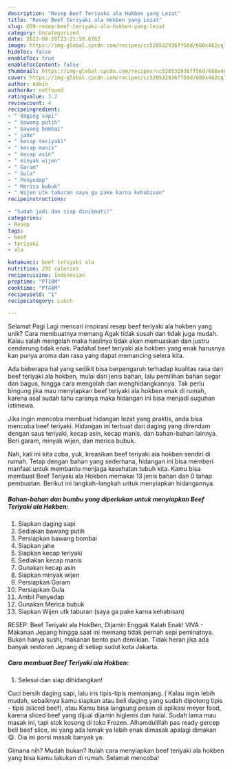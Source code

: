 ```yaml
---
description: "Resep Beef Teriyaki ala Hokben yang Lezat"
title: "Resep Beef Teriyaki ala Hokben yang Lezat"
slug: 659-resep-beef-teriyaki-ala-hokben-yang-lezat
category: Uncategorized
date: 2022-08-20T23:21:59.676Z
image: https://img-global.cpcdn.com/recipes/cc520532936ff56d/680x482cq70/beef-teriyaki-ala-hokben-foto-resep-utama.jpg
hideToc: false
enableToc: true
enableTocContent: false
thumbnail: https://img-global.cpcdn.com/recipes/cc520532936ff56d/680x482cq70/beef-teriyaki-ala-hokben-foto-resep-utama.jpg
cover: https://img-global.cpcdn.com/recipes/cc520532936ff56d/680x482cq70/beef-teriyaki-ala-hokben-foto-resep-utama.jpg
author: Admin
authorAv: notfound
ratingvalue: 3.2
reviewcount: 4
recipeingredient:
- " daging sapi"
- " bawang putih"
- " bawang bombai"
- " jahe"
- " kecap teriyaki"
- " kecap manis"
- " kecap asin"
- " minyak wijen"
- " Garam"
- " Gula"
- " Penyedap"
- " Merica bubuk"
- " Wijen utk taburan saya ga pake karna kehabisan"
recipeinstructions:

- "Sudah jadi dan siap dinikmati!"
categories:
- Resep
tags:
- beef
- teriyaki
- ala

katakunci: beef teriyaki ala 
nutrition: 292 calories
recipecuisine: Indonesian
preptime: "PT10M"
cooktime: "PT48M"
recipeyield: "1"
recipecategory: Lunch

---
```



Selamat Pagi Lagi mencari inspirasi resep beef teriyaki ala hokben yang unik? Cara membuatnya memang Agak tidak susah dan tidak juga mudah. Kalau salah mengolah maka hasilnya tidak akan memuaskan dan justru cenderung tidak enak. Padahal beef teriyaki ala hokben yang enak harusnya kan punya aroma dan rasa yang dapat memancing selera kita.


Ada beberapa hal yang sedikit bisa berpengaruh terhadap kualitas rasa dari beef teriyaki ala hokben, mulai dari jenis bahan, lalu pemilihan bahan segar dan bagus, hingga cara mengolah dan menghidangkannya. Tak perlu bingung jika mau menyiapkan beef teriyaki ala hokben enak di rumah, karena asal sudah tahu caranya maka hidangan ini bisa menjadi suguhan istimewa.

Jika ingin mencoba membuat hidangan lezat yang praktis, anda bisa mencoba beef teriyaki. Hidangan ini terbuat dari daging yang direndam dengan saus teriyaki, kecap asin, kecap manis, dan bahan-bahan lainnya. Beri garam, minyak wijen, dan merica bubuk.


Nah, kali ini kita coba, yuk, kreasikan beef teriyaki ala hokben sendiri di rumah. Tetap dengan bahan yang sederhana, hidangan ini bisa memberi manfaat untuk membantu menjaga kesehatan tubuh kita. Kamu bisa membuat Beef Teriyaki ala Hokben memakai 13 jenis bahan dan 0 tahap pembuatan. Berikut ini langkah-langkah untuk menyiapkan hidangannya.

<!--inarticleads1-->

##### Bahan-bahan dan bumbu yang diperlukan untuk menyiapkan Beef Teriyaki ala Hokben:

1. Siapkan  daging sapi
1. Sediakan  bawang putih
1. Persiapkan  bawang bombai
1. Siapkan  jahe
1. Siapkan  kecap teriyaki
1. Sediakan  kecap manis
1. Gunakan  kecap asin
1. Siapkan  minyak wijen
1. Persiapkan  Garam
1. Persiapkan  Gula
1. Ambil  Penyedap
1. Gunakan  Merica bubuk
1. Siapkan  Wijen utk taburan (saya ga pake karna kehabisan)


RESEP: Beef Teriyaki ala HokBen, Dijamin Enggak Kalah Enak! VIVA - Makanan Jepang hingga saat ini memang tidak pernah sepi peminatnya. Bukan hanya sushi, makanan bento pun demikian. Tidak heran jika ada banyak restoran Jepang di setiap sudut kota Jakarta. 

<!--inarticleads2-->

##### Cara membuat Beef Teriyaki ala Hokben:


1. Selesai dan siap dihidangkan!

Cuci bersih daging sapi, lalu iris tipis-tipis memanjang. ( Kalau ingin lebih mudah, sebaiknya kamu siapkan atau beli daging yang sudah dipotong tipis - tipis (sliced beef), atau Kamu bisa langsung pesan di aplikasi meyer food, karena sliced beef yang dijual dijamin higienis dan halal. Sudah lama mau masak ini, tapi stok kosong di toko Frozen. Alhamdulillah pas ready gercep beli beef slice, ini yang ada lemak ya lebih enak dimasak apalagi dimakan 😋. Oia ini porsi masak banyak ya. 

Gimana nih? Mudah bukan? Itulah cara menyiapkan beef teriyaki ala hokben yang bisa kamu lakukan di rumah. Selamat mencoba!
